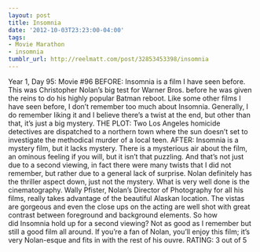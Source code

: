 ```yaml
---
layout: post
title: Insomnia
date: '2012-10-03T23:23:00-04:00'
tags:
- Movie Marathon
- insomnia
tumblr_url: http://reelmatt.com/post/32853453398/insomnia
---
```

Year 1, Day 95: Movie #96
BEFORE: Insomnia is a film I have seen before. This was Christopher Nolan’s big test for Warner Bros. before he was given the reins to do his highly popular Batman reboot. Like some other films I have seen before, I don’t remember too much about Insomnia. Generally, I do remember liking it and I believe there’s a twist at the end, but other than that, it’s just a big mystery.
THE PLOT: Two Los Angeles homicide detectives are dispatched to a northern town where the sun doesn’t set to investigate the methodical murder of a local teen.
AFTER: Insomnia is a mystery film, but it lacks mystery. There is a mysterious air about the film, an ominous feeling if you will, but it isn’t that puzzling. And that’s not just due to a second viewing, in fact there were many twists that I did not remember, but rather due to a general lack of surprise. Nolan definitely has the thriller aspect down, just not the mystery.
What is very well done is the cinematography. Wally Pfister, Nolan’s Director of Photography for all his films, really takes advantage of the beautiful Alaskan location. The vistas are gorgeous and even the close ups on the acting are well shot with great contrast between foreground and background elements.
So how did Insomnia hold up for a second viewing? Not as good as I remember but still a good film all around. If you’re a fan of Nolan, you’ll enjoy this film; it’s very Nolan-esque and fits in with the rest of his ouvre.
RATING: 3 out of 5
